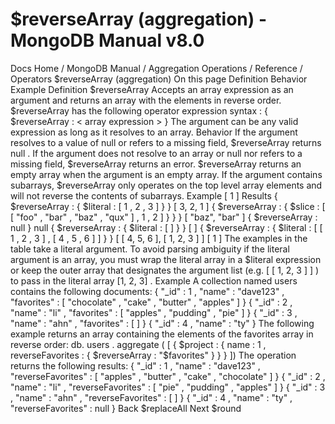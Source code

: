 # $reverseArray (aggregation) - MongoDB Manual v8.0


Docs Home / MongoDB Manual / Aggregation Operations / Reference / Operators $reverseArray (aggregation) On this page Definition Behavior Example Definition $reverseArray Accepts an array expression as an argument and returns an array with the
elements in reverse order. $reverseArray has the following operator
expression syntax : { $reverseArray : < array expression > } The argument can be any valid expression as long as it resolves to an array. Behavior If  the argument resolves to a value of null or refers to a
missing field, $reverseArray returns null . If the argument does not resolve to an array or null nor refers
to a missing field, $reverseArray returns an error. $reverseArray returns an empty array when the argument is an empty array. If the argument contains subarrays, $reverseArray only operates on the top level array elements and will not reverse the contents of subarrays. Example [ 1 ] Results { $reverseArray : { $literal : [ 1 , 2 , 3 ] } } [ 3, 2, 1 ] { $reverseArray : { $slice : [ [ "foo" , "bar" , "baz" , "qux" ] , 1 , 2 ] } } } [ "baz", "bar" ] { $reverseArray : null } null { $reverseArray : { $literal : [ ] } } [ ] { $reverseArray : { $literal : [ [ 1 , 2 , 3 ] , [ 4 , 5 , 6 ] ] } } [ [ 4, 5, 6 ], [ 1, 2, 3 ] ] [ 1 ] The examples in the table take a literal argument. To avoid parsing
ambiguity if the literal argument is an array, you must wrap the
literal array in a $literal expression or keep the
outer array that designates the argument list (e.g. [ [ 1, 2, 3 ]
] ) to pass in the literal array [1, 2, 3] . Example A collection named users contains the following documents: { "_id" : 1 , "name" : "dave123" , "favorites" : [ "chocolate" , "cake" , "butter" , "apples" ] } { "_id" : 2 , "name" : "li" , "favorites" : [ "apples" , "pudding" , "pie" ] } { "_id" : 3 , "name" : "ahn" , "favorites" : [ ] } { "_id" : 4 , "name" : "ty" } The following example returns an array containing the elements of
the favorites array in reverse order: db. users . aggregate ( [ { $project : { name : 1 , reverseFavorites : { $reverseArray : "$favorites" } } } ]) The operation returns the following results: { "_id" : 1 , "name" : "dave123" , "reverseFavorites" : [ "apples" , "butter" , "cake" , "chocolate" ] } { "_id" : 2 , "name" : "li" , "reverseFavorites" : [ "pie" , "pudding" , "apples" ] } { "_id" : 3 , "name" : "ahn" , "reverseFavorites" : [ ] } { "_id" : 4 , "name" : "ty" , "reverseFavorites" : null } Back $replaceAll Next $round
